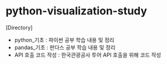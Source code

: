 # python-visualization-study

[Directory]
 - python_기초 : 파이썬 공부 학습 내용 및 정리
 - pandas_기초 : 판다스 공부 학습 내용 및 정리
 - API 호출 코드 작성 : 한국관광공사 투어 API 호출을 위해 코드 작성
